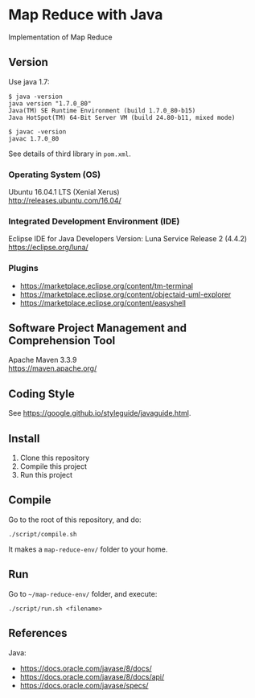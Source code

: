 # Map Reduce with Java

Implementation of Map Reduce  

## Version

Use java 1.7:

~~~
$ java -version
java version "1.7.0_80"
Java(TM) SE Runtime Environment (build 1.7.0_80-b15)
Java HotSpot(TM) 64-Bit Server VM (build 24.80-b11, mixed mode)
~~~

~~~
$ javac -version
javac 1.7.0_80
~~~

See details of third library in `pom.xml`.

### Operating System (OS)

Ubuntu 16.04.1 LTS (Xenial Xerus)  
http://releases.ubuntu.com/16.04/  

### Integrated Development Environment (IDE)

Eclipse IDE for Java Developers
Version: Luna Service Release 2 (4.4.2) 
https://eclipse.org/luna/

### Plugins

- https://marketplace.eclipse.org/content/tm-terminal
- https://marketplace.eclipse.org/content/objectaid-uml-explorer
- https://marketplace.eclipse.org/content/easyshell

## Software Project Management and Comprehension Tool

Apache Maven 3.3.9  
https://maven.apache.org/  

## Coding Style

See https://google.github.io/styleguide/javaguide.html.

## Install

1. Clone this repository
2. Compile this project 
3. Run this project

## Compile

Go to the root of this repository, and do:

~~~
./script/compile.sh
~~~

It makes a `map-reduce-env/` folder to your home.

## Run

Go to `~/map-reduce-env/` folder, and execute:

~~~
./script/run.sh <filename>
~~~

## References

Java:
- https://docs.oracle.com/javase/8/docs/ 
- https://docs.oracle.com/javase/8/docs/api/
- https://docs.oracle.com/javase/specs/
